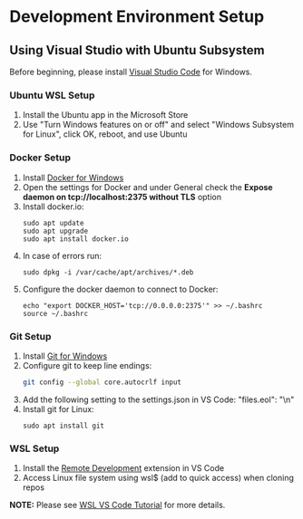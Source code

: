 # Development Environment Setup
  
## Using Visual Studio with Ubuntu Subsystem
  
Before beginning, please install [Visual Studio Code](https://code.visualstudio.com/) for Windows.
  
### Ubuntu WSL Setup
  
1. Install the Ubuntu app in the Microsoft Store
2. Use "Turn Windows features on or off" and select "Windows Subsystem for Linux", click OK, reboot, and use Ubuntu 
  
### Docker Setup
  
1. Install [Docker for Windows](https://docs.docker.com/docker-for-windows/install/)
2. Open the settings for Docker and under General check the **Expose daemon on tcp://localhost:2375 without TLS** option
3. Install docker.io:
    ```
    sudo apt update
    sudo apt upgrade
    sudo apt install docker.io
    ```
4. In case of errors run:
    ```
    sudo dpkg -i /var/cache/apt/archives/*.deb
    ```
5. Configure the docker daemon to connect to Docker:
    ```
    echo "export DOCKER_HOST='tcp://0.0.0.0:2375'" >> ~/.bashrc
    source ~/.bashrc
    ```
  
### Git Setup
  
1. Install [Git for Windows](https://gitforwindows.org/)
2. Configure git to keep line endings:
    ``` bash
    git config --global core.autocrlf input
    ```
3. Add the following setting to the settings.json in VS Code: "files.eol": "\n"
4. Install git for Linux:
    ```
    sudo apt install git
    ```
  
### WSL Setup
  
1. Install the [Remote Development](https://marketplace.visualstudio.com/items?itemName=ms-vscode-remote.vscode-remote-extensionpack) extension in VS Code
2. Access Linux file system using wsl$ (add to quick access) when cloning repos
  
**NOTE:** Please see
[WSL VS Code Tutorial](https://docs.microsoft.com/en-us/windows/wsl/tutorials/wsl-vscode) for more details.
